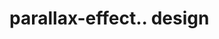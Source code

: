 # parallax-effect.. design                                                                                                                                                                                                                                                                                                                                    
                                     

